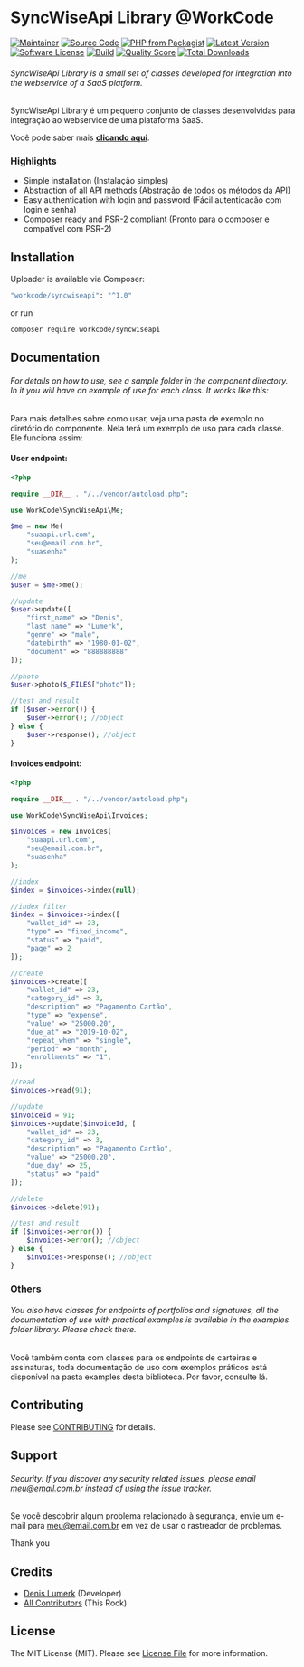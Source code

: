 # SyncWiseApi Library @WorkCode

[![Maintainer](http://img.shields.io/badge/maintainer-@denislumerk-blue.svg?style=flat-square)](https://instagram.com/denislumerk)
[![Source Code](http://img.shields.io/badge/source-denislumerk/syncwiseapi-blue.svg?style=flat-square)](https://github.com/denislumerk/syncwiseapi)
[![PHP from Packagist](https://img.shields.io/packagist/php-v/denislumerk/syncwiseapi.svg?style=flat-square)](https://packagist.org/packages/denislumerk/syncwiseapi)
[![Latest Version](https://img.shields.io/github/release/denislumerk/syncwiseapi.svg?style=flat-square)](https://github.com/denislumerk/syncwiseapi/releases)
[![Software License](https://img.shields.io/badge/license-MIT-brightgreen.svg?style=flat-square)](LICENSE)
[![Build](https://img.shields.io/scrutinizer/build/g/denislumerk/syncwiseapi.svg?style=flat-square)](https://scrutinizer-ci.com/g/denislumerk/syncwiseapi)
[![Quality Score](https://img.shields.io/scrutinizer/g/denislumerk/syncwiseapi.svg?style=flat-square)](https://scrutinizer-ci.com/g/denislumerk/syncwiseapi)
[![Total Downloads](https://img.shields.io/packagist/dt/denislumerk/syncwiseapi.svg?style=flat-square)](https://packagist.org/packages/cdenislumerk/syncwiseapi)

###### SyncWiseApi Library is a small set of classes developed for integration into the webservice of a SaaS platform.

SyncWiseApi Library é um pequeno conjunto de classes desenvolvidas para integração ao webservice de uma plataforma SaaS.

Você pode saber mais **[clicando aqui](https://www.innovatistech.com.br/)**.

### Highlights

- Simple installation (Instalação simples)
- Abstraction of all API methods (Abstração de todos os métodos da API)
- Easy authentication with login and password (Fácil autenticação com login e senha)
- Composer ready and PSR-2 compliant (Pronto para o composer e compatível com PSR-2)

## Installation

Uploader is available via Composer:

```bash
"workcode/syncwiseapi": "^1.0"
```

or run

```bash
composer require workcode/syncwiseapi
```

## Documentation

###### For details on how to use, see a sample folder in the component directory. In it you will have an example of use for each class. It works like this:

Para mais detalhes sobre como usar, veja uma pasta de exemplo no diretório do componente. Nela terá um exemplo de uso para cada classe. Ele funciona assim:

#### User endpoint:

```php
<?php

require __DIR__ . "/../vendor/autoload.php";

use WorkCode\SyncWiseApi\Me;

$me = new Me(
    "suaapi.url.com",
    "seu@email.com.br",
    "suasenha"
);

//me
$user = $me->me();

//update
$user->update([
    "first_name" => "Denis",
    "last_name" => "Lumerk",
    "genre" => "male",
    "datebirth" => "1980-01-02",
    "document" => "888888888"
]);

//photo
$user->photo($_FILES["photo"]);

//test and result
if ($user->error()) {
    $user->error(); //object
} else {
    $user->response(); //object
}
```

#### Invoices endpoint:

```php
<?php

require __DIR__ . "/../vendor/autoload.php";

use WorkCode\SyncWiseApi\Invoices;

$invoices = new Invoices(
    "suaapi.url.com",
    "seu@email.com.br",
    "suasenha"
);

//index
$index = $invoices->index(null);

//index filter
$index = $invoices->index([
    "wallet_id" => 23,
    "type" => "fixed_income",
    "status" => "paid",
    "page" => 2
]);

//create
$invoices->create([
    "wallet_id" => 23,
    "category_id" => 3,
    "description" => "Pagamento Cartão",
    "type" => "expense",
    "value" => "25000.20",
    "due_at" => "2019-10-02",
    "repeat_when" => "single",
    "period" => "month",
    "enrollments" => "1",
]);

//read
$invoices->read(91);

//update
$invoiceId = 91;
$invoices->update($invoiceId, [
    "wallet_id" => 23,
    "category_id" => 3,
    "description" => "Pagamento Cartão",
    "value" => "25000.20",
    "due_day" => 25,
    "status" => "paid"
]);

//delete
$invoices->delete(91);

//test and result
if ($invoices->error()) {
    $invoices->error(); //object
} else {
    $invoices->response(); //object
}
```

### Others

###### You also have classes for endpoints of portfolios and signatures, all the documentation of use with practical examples is available in the examples folder library. Please check there.

Você também conta com classes para os endpoints de carteiras e assinaturas, toda documentação de uso com exemplos práticos está disponível na pasta examples desta biblioteca. Por favor, consulte lá.

## Contributing

Please see [CONTRIBUTING](https://github.com/denislumerk/syncwiseapi/blob/master/CONTRIBUTING.md) for details.

## Support

###### Security: If you discover any security related issues, please email meu@email.com.br instead of using the issue tracker.

Se você descobrir algum problema relacionado à segurança, envie um e-mail para meu@email.com.br em vez de usar o rastreador de problemas.

Thank you

## Credits

- [Denis Lumerk](https://github.com/denislumerk) (Developer)
- [All Contributors](https://github.com/denislumerk/syncwiseapi/contributors) (This Rock)

## License

The MIT License (MIT). Please see [License File](https://github.com/denislumerk/syncwiseapi/blob/master/LICENSE) for more information.
